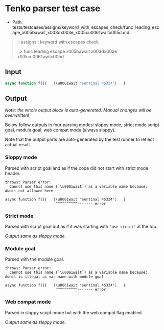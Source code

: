 # Tenko parser test case

- Path: tests/testcases/assigns/keyword_with_escapes_check/func_leading_escape_x005bawait_x003dx003e_x005cu0061waitx005d.md

> :: assigns : keyword with escapes check
>
> ::> func leading escape x005bawait x003dx003e x005cu0061waitx005d

## Input

`````js
async function f(){   (\u0061wait "sentinal 45334")   }
`````

## Output

_Note: the whole output block is auto-generated. Manual changes will be overwritten!_

Below follow outputs in four parsing modes: sloppy mode, strict mode script goal, module goal, web compat mode (always sloppy).

Note that the output parts are auto-generated by the test runner to reflect actual result.

### Sloppy mode

Parsed with script goal and as if the code did not start with strict mode header.

`````
throws: Parser error!
  Cannot use this name (`\u0061wait`) as a variable name because: Await not allowed here

async function f(){   (\u0061wait "sentinal 45334")   }
                       ^^^^^^^^^^------- error
`````

### Strict mode

Parsed with script goal but as if it was starting with `"use strict"` at the top.

_Output same as sloppy mode._

### Module goal

Parsed with the module goal.

`````
throws: Parser error!
  Cannot use this name (`\u0061wait`) as a variable name because: Await is illegal as var name with module goal

async function f(){   (\u0061wait "sentinal 45334")   }
                       ^^^^^^^^^^------- error
`````


### Web compat mode

Parsed in sloppy script mode but with the web compat flag enabled.

_Output same as sloppy mode._
